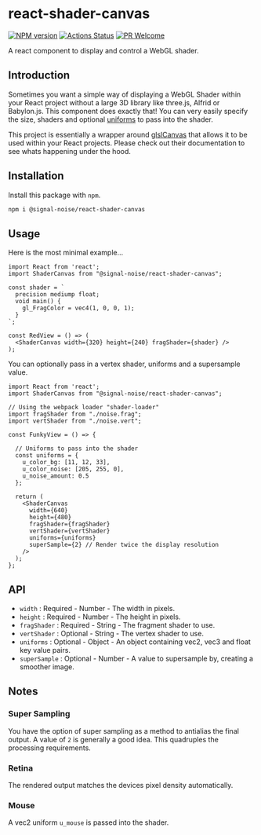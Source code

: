 # react-shader-canvas

[![NPM version][npm-image]][npm-url]
[![Actions Status][ci-image]][ci-url]
[![PR Welcome][npm-downloads-image]][npm-downloads-url]

A react component to display and control a WebGL shader.

## Introduction

Sometimes you want a simple way of displaying a WebGL Shader within your React project without a large 3D library like three.js, Alfrid or Babylon.js. This component does exactly that! You can very easily specify the size, shaders and optional [uniforms](https://jameshfisher.com/2017/10/03/webgl-fragment-shader-uniform/) to pass into the shader.

This project is essentially a wrapper around [glslCanvas](https://github.com/patriciogonzalezvivo/glslCanvas/) that allows it to be used within your React projects. Please check out their documentation to see whats happening under the hood.

## Installation

Install this package with `npm`.

```bash
npm i @signal-noise/react-shader-canvas
```

## Usage

Here is the most minimal example...

```JSX
import React from 'react';
import ShaderCanvas from "@signal-noise/react-shader-canvas";

const shader = `
  precision mediump float;
  void main() {
    gl_FragColor = vec4(1, 0, 0, 1);
  }
`;

const RedView = () => (
  <ShaderCanvas width={320} height={240} fragShader={shader} />
);

```

You can optionally pass in a vertex shader, uniforms and a supersample value.

```JSX
import React from 'react';
import ShaderCanvas from "@signal-noise/react-shader-canvas";

// Using the webpack loader "shader-loader"
import fragShader from "./noise.frag";
import vertShader from "./noise.vert";

const FunkyView = () => {

  // Uniforms to pass into the shader
  const uniforms = {
    u_color_bg: [11, 12, 33],
    u_color_noise: [205, 255, 0],
    u_noise_amount: 0.5
  };

  return (
    <ShaderCanvas
      width={640}
      height={480}
      fragShader={fragShader}
      vertShader={vertShader}
      uniforms={uniforms}
      superSample={2} // Render twice the display resolution
    />
  );
};
```

## API

- `width` : Required - Number - The width in pixels.
- `height` : Required - Number - The height in pixels.
- `fragShader` : Required - String - The fragment shader to use.
- `vertShader` : Optional - String - The vertex shader to use.
- `uniforms` : Optional - Object - An object containing vec2, vec3 and float key value pairs.
- `superSample` : Optional - Number - A value to supersample by, creating a smoother image.

## Notes

### Super Sampling

You have the option of super sampling as a method to antialias the final output. A value of `2` is generally a good idea. This quadruples the processing requirements.

### Retina

The rendered output matches the devices pixel density automatically.

### Mouse

A vec2 uniform `u_mouse` is passed into the shader.

[npm-image]: https://img.shields.io/npm/v/@signal-noise/react-shader-canvas.svg?style=flat-square&logo=react
[npm-url]: https://npmjs.org/package/@signal-noise/react-shader-canvas
[npm-downloads-image]: https://img.shields.io/npm/dm/@signal-noise/react-shader-canvas.svg
[npm-downloads-url]: https://npmcharts.com/compare/@signal-noise/react-shader-canvas?minimal=true
[ci-image]: https://github.com/signal-noise/react-shader-canvas/workflows/node-ci/badge.svg
[ci-url]: https://github.com/signal-noise/react-shader-canvas/actions
